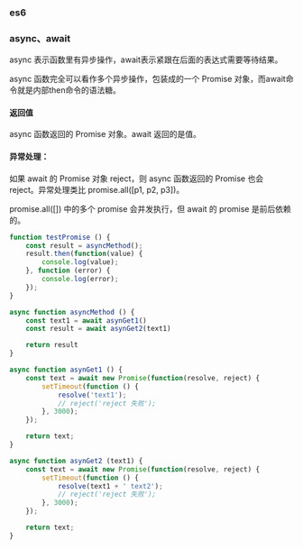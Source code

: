 ### es6

### async、await

async 表示函数里有异步操作，await表示紧跟在后面的表达式需要等待结果。

async 函数完全可以看作多个异步操作，包装成的一个 Promise 对象，而await命令就是内部then命令的语法糖。

#### 返回值

async 函数返回的 Promise 对象。await 返回的是值。


#### 异常处理：

如果 await 的 Promise 对象 reject，则 async 函数返回的 Promise 也会 reject。异常处理类比 promise.all([p1, p2, p3])。

promise.all([]) 中的多个 promise 会并发执行，但 await 的 promise 是前后依赖的。

``` javascript
function testPromise () {
    const result = asyncMethod();
    result.then(function(value) {
        console.log(value);
    }, function (error) {
        console.log(error);
    });
}

async function asyncMethod () {
    const text1 = await asynGet1()
    const result = await asynGet2(text1)

    return result
} 

async function asynGet1 () {
    const text = await new Promise(function(resolve, reject) {
        setTimeout(function () {
            resolve('text1');
            // reject('reject 失败');
        }, 3000);
    });

    return text;
}

async function asynGet2 (text1) {
    const text = await new Promise(function(resolve, reject) {
        setTimeout(function () {
            resolve(text1 + ' text2');
            // reject('reject 失败');
        }, 3000);
    });

    return text;
}
```